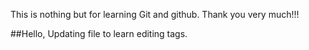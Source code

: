 This is nothing but for learning Git and github.
Thank you very much!!!

##Hello, Updating file to learn editing tags.
